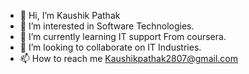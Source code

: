 - 👋 Hi, I’m Kaushik Pathak
- 👀 I’m interested in Software Technologies.
- 🌱 I’m currently learning IT support From coursera.
- 💞️ I’m looking to collaborate on IT Industries.
- 📫 How to reach me Kaushikpathak2807@gmail.com

<!---
kaushik-path/kaushik-path is a ✨ special ✨ repository because its `README.md` (this file) appears on your GitHub profile.
You can click the Preview link to take a look at your changes.
--->
